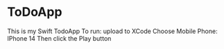 # ToDoApp
This is my Swift TodoApp
To run: upload to XCode
Choose Mobile Phone: IPhone 14
Then click the Play button
